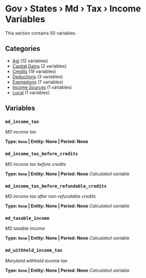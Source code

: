# Gov › States › Md › Tax › Income Variables

This section contains 50 variables.

## Categories

- [Agi](agi/index.md) (12 variables)
- [Capital Gains](capital_gains/index.md) (2 variables)
- [Credits](credits/index.md) (19 variables)
- [Deductions](deductions/index.md) (3 variables)
- [Exemptions](exemptions/index.md) (7 variables)
- [Income Sources](income_sources/index.md) (1 variables)
- [Local](local/index.md) (1 variables)

## Variables

### `md_income_tax`
*MD income tax*

**Type: `None` | Entity: None | Period: None**

### `md_income_tax_before_credits`
*MD income tax before credits*

**Type: `None` | Entity: None | Period: None**
*Calculated variable*

### `md_income_tax_before_refundable_credits`
*MD income tax after non-refundable credits*

**Type: `None` | Entity: None | Period: None**
*Calculated variable*

### `md_taxable_income`
*MD taxable income*

**Type: `None` | Entity: None | Period: None**
*Calculated variable*

### `md_withheld_income_tax`
*Maryland withheld income tax*

**Type: `None` | Entity: None | Period: None**
*Calculated variable*
